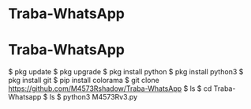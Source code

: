 # Traba-WhatsApp
# Traba-WhatsApp

$ pkg update 
$ pkg upgrade
$ pkg install python
$ pkg install python3
$ pkg install git
$ pip install colorama 
$ git clone https://github.com/M4573Rshadow/Traba-WhatsApp
$ ls
$ cd Traba-Whatsapp
$ ls
$ python3 M4573Rv3.py
